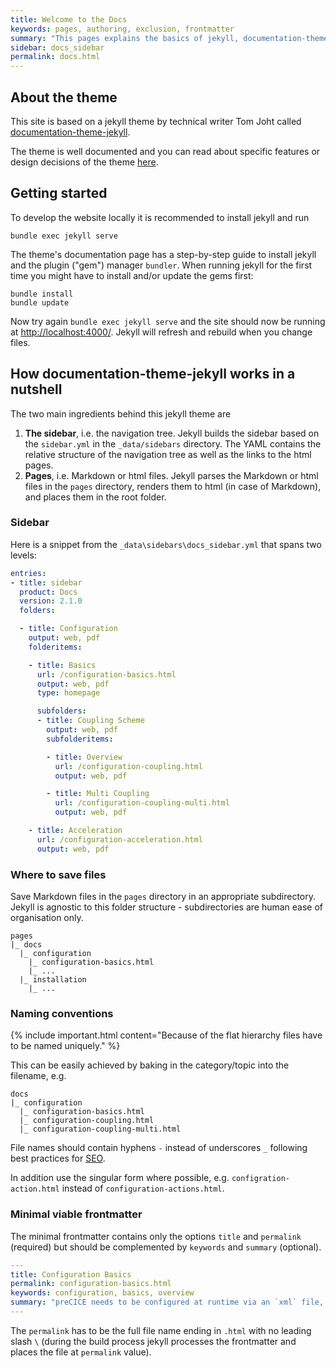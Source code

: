 ```yaml
---
title: Welcome to the Docs
keywords: pages, authoring, exclusion, frontmatter
summary: "This pages explains the basics of jekyll, documentation-theme-jekyll and its internal organisation."
sidebar: docs_sidebar
permalink: docs.html
---
```


## About the theme

This site is based on a jekyll theme by technical writer Tom Joht called [documentation-theme-jekyll](https://github.com/tomjoht/documentation-theme-jekyll).

The theme is well documented and you can read about specific features or design decisions of the theme [here](https://idratherbewriting.com/documentation-theme-jekyll/index.html).

## Getting started

To develop the website locally it is recommended to install jekyll and run

```
bundle exec jekyll serve
```

The theme's documentation page has a step-by-step guide to install jekyll and the plugin ("gem") manager `bundler`. When running jekyll for the first time you might have to install and/or update the gems first:

```
bundle install
bundle update
```

Now try again `bundle exec jekyll serve` and the site should now be running at [http://localhost:4000/](http://localhost:4000/). Jekyll will refresh and rebuild when you change files.

## How documentation-theme-jekyll works in a nutshell

The two main ingredients behind this jekyll theme are

1.  **The sidebar**, i.e. the navigation tree. Jekyll builds the sidebar based on the `sidebar.yml` in the `_data/sidebars` directory. The YAML contains the relative structure of the navigation tree as well as the links to the html pages.
2.  **Pages**, i.e. Markdown or html files. Jekyll parses the Markdown or html files in the `pages` directory, renders them to html (in case of Markdown), and places them in the root folder.

### Sidebar

Here is a snippet from the `_data\sidebars\docs_sidebar.yml` that spans two levels:

```yaml
entries:
- title: sidebar
  product: Docs
  version: 2.1.0
  folders:

  - title: Configuration
    output: web, pdf
    folderitems:

    - title: Basics
      url: /configuration-basics.html
      output: web, pdf
      type: homepage

      subfolders:
      - title: Coupling Scheme
        output: web, pdf
        subfolderitems:

        - title: Overview
          url: /configuration-coupling.html
          output: web, pdf

        - title: Multi Coupling
          url: /configuration-coupling-multi.html
          output: web, pdf

    - title: Acceleration
      url: /configuration-acceleration.html
      output: web, pdf
```
### Where to save files

Save Markdown files in the `pages` directory in an appropriate subdirectory. Jekyll is agnostic to this folder structure - subdirectories are human ease of organisation only.

```
pages
|_ docs
  |_ configuration
    |_ configuration-basics.html
    |_ ...
  |_ installation
    |_ ...
```

### Naming conventions

{% include important.html content="Because of the flat hierarchy files have to be named uniquely." %}

This can be easily achieved by baking in the category/topic into the filename, e.g.

```
docs
|_ configuration
  |_ configuration-basics.html
  |_ configuration-coupling.html
  |_ configuration-coupling-multi.html
```

File names should contain hyphens `-` instead of underscores `_` following best practices for [SEO](https://support.google.com/webmasters/answer/76329?hl=en).

In addition use the singular form where possible, e.g. `configration-action.html` instead of `configuration-actions.html`.

### Minimal viable frontmatter

The minimal frontmatter contains only the options `title` and `permalink` (required) but should be complemented by `keywords` and `summary` (optional).

```yaml
---
title: Configuration Basics
permalink: configuration-basics.html
keywords: configuration, basics, overview
summary: "preCICE needs to be configured at runtime via an `xml` file, typically named `precice-config.xml`. Here, you specify which solvers participate in the coupled simulation, which coupling data values they exchange, which numerical methods are used for the data mapping and the fixed-point acceleration and many other things. "
---
```

The `permalink` has to be the full file name ending in `.html` with no leading slash `\` (during the build process jekyll processes the frontmatter and places the file at `permalink` value).
